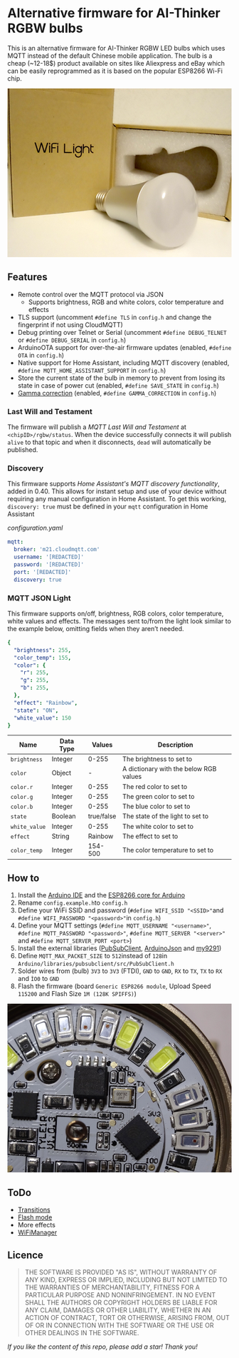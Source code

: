 # Alternative firmware for AI-Thinker RGBW bulbs

This is an alternative firmware for AI-Thinker RGBW LED bulbs which uses MQTT instead of the default Chinese mobile application. The bulb is a cheap (~12-18$) product available on sites like Aliexpress and eBay which can be easily reprogrammed as it is based on the popular ESP8266 Wi-Fi chip.

![Design](images/Design.JPG)

## Features
- Remote control over the MQTT protocol via JSON
  - Supports brightness, RGB and white colors, color temperature and effects
- TLS support (uncomment `#define TLS` in `config.h` and change the fingerprint if not using CloudMQTT)
- Debug printing over Telnet or Serial (uncomment `#define DEBUG_TELNET` or `#define DEBUG_SERIAL` in `config.h`)
- ArduinoOTA support for over-the-air firmware updates (enabled, `#define OTA` in `config.h`)
- Native support for Home Assistant, including MQTT discovery (enabled, `#define MQTT_HOME_ASSISTANT_SUPPORT` in `config.h`)
- Store the current state of the bulb in memory to prevent from losing its state in case of power cut (enabled, `#define SAVE_STATE` in `config.h`)
- [Gamma correction](https://learn.adafruit.com/led-tricks-gamma-correction/the-issue) (enabled, `#define GAMMA_CORRECTION` in `config.h`)


### Last Will and Testament

The firmware will publish a *MQTT Last Will and Testament* at `<chipID>/rgbw/status`.
When the device successfully connects it will publish `alive` to that topic and when it disconnects, `dead` will automatically be published.

### Discovery

This firmware supports *Home Assistant's MQTT discovery functionality*, added in 0.40.
This allows for instant setup and use of your device without requiring any manual configuration in Home Assistant.
To get this working, `discovery: true` must be defined in your `mqtt` configuration in Home Assistant

*configuration.yaml*

```yaml
mqtt:
  broker: 'm21.cloudmqtt.com'
  username: '[REDACTED]'
  password: '[REDACTED]'
  port: '[REDACTED]'
  discovery: true
```

### MQTT JSON Light
This firmware supports on/off, brightness, RGB colors, color temperature, white values and effects. The messages sent to/from the light look similar to the example below, omitting fields when they aren’t needed.

```yaml
{
  "brightness": 255,
  "color_temp": 155,
  "color": {
    "r": 255,
    "g": 255,
    "b": 255,
  },
  "effect": "Rainbow",
  "state": "ON",
  "white_value": 150
}
```

| Name          | Data Type | Values     | Description
|---------------|-----------|------------|------------------------------------------------------------|
| `brightness`  | Integer   | 0-255      | The brightness to set to                                   |
| `color`       | Object    | -          | A dictionary with the below RGB values                     |
| `color.r`     | Integer   | 0-255      | The red color to set to                                    |
| `color.g`     | Integer   | 0-255      | The green color to set to                                  |
| `color.b`     | Integer   | 0-255      | The blue color to set to                                   |
| `state`       | Boolean   | true/false | The state of the light to set to                           |
| `white_value` | Integer   | 0-255      | The white color to set to                                  |
| `effect`      | String    | Rainbow    | The effect to set to                                       |
| `color_temp`  | Integer   | 154-500    | The color temperature to set to                            |

## How to
1. Install the [Arduino IDE](https://www.arduino.cc/en/Main/Software) and the [ESP8266 core for Arduino](https://github.com/esp8266/Arduino)
2. Rename `config.example.h`to `config.h`
3. Define your WiFi SSID and password (`#define WIFI_SSID "<SSID>"`and `#define WIFI_PASSWORD "<password>"`in `config.h`)
4. Define your MQTT settings (`#define MQTT_USERNAME "<username>"`, `#define MQTT_PASSWORD "<password>"`, `#define MQTT_SERVER "<server>"` and `#define MQTT_SERVER_PORT <port>`)
5. Install the external libraries ([PubSubClient](https://github.com/knolleary/pubsubclient), [ArduinoJson](https://github.com/bblanchon/ArduinoJson) and [my9291](https://github.com/xoseperez/my9291))
5. Define `MQTT_MAX_PACKET_SIZE` to `512`instead of `128`in `Arduino/libraries/pubsubclient/src/PubSubClient.h`
6. Solder wires from (bulb) `3V3` to `3V3` (FTDI), `GND` to `GND`, `RX` to `TX`, `TX` to `RX` and `ÌO0` to `GND`
7. Flash the firmware (board `Generic ESP8266 module`, Upload Speed `115200` and Flash Size `1M (128K SPIFFS)`)

![Design](images/PCB.JPG)

## ToDo
- [Transitions](https://home-assistant.io/components/light.mqtt_json/)
- [Flash mode](https://home-assistant.io/components/light.mqtt_json/)
- More effects
- [WiFiManager](https://github.com/tzapu/WiFiManager)

## Licence
> THE SOFTWARE IS PROVIDED "AS IS", WITHOUT WARRANTY OF ANY KIND, EXPRESS OR
  IMPLIED, INCLUDING BUT NOT LIMITED TO THE WARRANTIES OF MERCHANTABILITY,
  FITNESS FOR A PARTICULAR PURPOSE AND NONINFRINGEMENT. IN NO EVENT SHALL THE
  AUTHORS OR COPYRIGHT HOLDERS BE LIABLE FOR ANY CLAIM, DAMAGES OR OTHER
  LIABILITY, WHETHER IN AN ACTION OF CONTRACT, TORT OR OTHERWISE, ARISING FROM,
  OUT OF OR IN CONNECTION WITH THE SOFTWARE OR THE USE OR OTHER DEALINGS IN THE
  SOFTWARE.

*If you like the content of this repo, please add a star! Thank you!*

